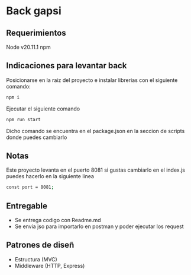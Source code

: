 
# Back gapsi

## Requerimientos
Node v20.11.1
npm

## Indicaciones para levantar back

Posicionarse en la raiz del proyecto e instalar librerias con el siguiente comando:
```sh
npm i
```

Ejecutar el siguiente comando 

```sh
npm run start
```

Dicho comando se encuentra en el package.json en la seccion de scripts donde puedes cambiarlo

## Notas
Este proyecto levanta en el puerto 8081 si gustas cambiarlo en el index.js puedes hacerlo en la siguiente linea
```sh
const port = 8081;
```

## Entregable

- Se entrega codigo con Readme.md
- Se envia jso para importarlo en postman y poder ejecutar los request

## Patrones de diseñ
- Estructura (MVC)
- Middleware  (HTTP, Express)

